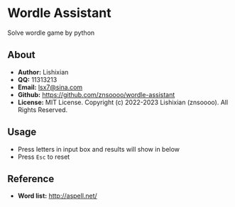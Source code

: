 # Wordle Assistant
Solve wordle game by python

## About
- __Author:__ Lishixian
- __QQ:__ 11313213
- __Email:__ lsx7@sina.com
- __Github:__ https://github.com/znsoooo/wordle-assistant
- __License:__ MIT License. Copyright (c) 2022-2023 Lishixian (znsoooo). All Rights Reserved.

## Usage
- Press letters in input box and results will show in below
- Press `Esc` to reset

## Reference
- __Word list:__ http://aspell.net/
